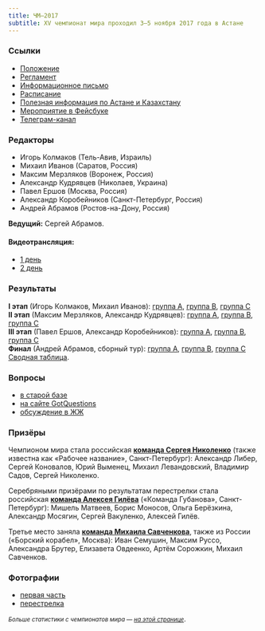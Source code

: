 ```yaml
---
title: ЧМ–2017
subtitle: XV чемпионат мира проходил 3–5 ноября 2017 года в Астане
---
```

### Ссылки

- [Положение](https://docs.google.com/document/d/1K6SHKkrv1BlCbE655OpaUlb5TjWvOr90AOlNH2yoyP8/edit?usp=sharing)
- [Регламент](https://docs.google.com/document/d/1wyCKBfv1x7hwQYvLczyPuiDj1uXXIaj-0UgPAykkDM4/edit?usp=sharing)
- [Информационное письмо](https://chgk.livejournal.com/3493350.html)
- [Расписание](https://docs.google.com/spreadsheets/d/1HlAyXUMb683JGMU5S66ntG_k8_eh_wILHQdaT0vSm48/edit?gid=0#gid=0)
- [Полезная информация по Астане и Казахстану](https://docs.google.com/document/d/1mTGrrHHtgV8A0yumbgJwjQYV3yOXtKWbomRZ1UNy4q4/edit?fbclid=IwZXh0bgNhZW0CMTAAAR16HtIeRvKpfovuLKEZM6leh0kv809CAoEZDES02x6XkFv543RN3g96hFU_aem_zTvX5yNrmHwPfv7rky_K2Q)
- [Мероприятие в Фейсбуке](https://www.facebook.com/events/220941358332228)
- [Телеграм-канал](http://t.me/worldchampchgk2017)

### Редакторы

- Игорь Колмаков (Тель-Авив, Израиль)
- Михаил Иванов (Саратов, Россия)
- Максим Мерзляков (Воронеж, Россия)
- Александр Кудрявцев (Николаев, Украина)
- Павел Ершов (Москва, Россия)
- Александр Коробейников (Санкт-Петербург, Россия)
- Андрей Абрамов (Ростов-на-Дону, Россия)

**Ведущий:** Сергей Абрамов.

#### Видеотрансляция:
- [1 день](https://youtu.be/ZjPtDjMSdDw)
- [2 день](https://youtu.be/gOt8ixk8XiY)

### Результаты

**I этап** (Игорь Колмаков, Михаил Иванов): [группа А](https://rating.chgk.info/tournament/4615), [группа B](https://rating.chgk.info/tournament/4616), [группа C](https://rating.chgk.info/tournament/4617)
<br>
**II этап** (Максим Мерзляков, Александр Кудрявцев): [группа А](https://rating.chgk.info/tournament/4618), [группа B](https://rating.chgk.info/tournament/4619), [группа C](https://rating.chgk.info/tournament/4620)
<br>
**III этап** (Павел Ершов, Александр Коробейников): [группа А](https://rating.chgk.info/tournament/4621), [группа B](https://rating.chgk.info/tournament/4622), [группа C](https://rating.chgk.info/tournament/4623)
<br>
**Финал** (Андрей Абрамов, сборный тур): [группа А](https://rating.chgk.info/tournament/4624), [группа B](https://rating.chgk.info/tournament/4625), [группа C](https://rating.chgk.info/tournament/4626)
<br>
[Сводная таблица](https://rating.chgk.info/tournament/4641).

### Вопросы
- [в старой базе](https://db.chgk.info/tour/wc17)
- [на сайте GotQuestions](https://gotquestions.online/pack/1053)
- [обсуждение в ЖЖ](https://chgk.livejournal.com/3617692.html)

### Призёры

Чемпионом мира стала российская [**команда Сергея Николенко**](https://rating.chgk.info/teams/45556) (также известна как «Рабочее название», Санкт-Петербург): Александр Либер, Сергей Коновалов, Юрий Выменец, Михаил Левандовский, Владимир Садов, Сергей Николенко.

Серебряными призёрами по результатам перестрелки стала российская **[команда Алексея Гилёва](https://rating.chgk.info/teams/188)** («Команда Губанова», Санкт-Петербург): Мишель Матвеев, Борис Моносов, Ольга Берёзкина, Александр Мосягин, Сергей Вакуленко, Алексей Гилёв.

Третье место заняла [**команда Михаила Савченкова**](https://rating.chgk.info/teams/49804), также из России («Борский корабел», Москва): Иван Семушин, Максим Руссо, Александра Брутер, Елизавета Овдеенко, Артём Сорожкин, Михаил Савченков.

### Фотографии
- [первая часть](https://www.facebook.com/chgktv/posts/pfbid02XndpJK5u6W1HmTbek8msyXjdfJMjHfjJHpkYTnxzbeKSX2bBu2b6gyiR21DE4kAsl)
- [перестрелка](https://www.facebook.com/events/220941358332228?post_id=360599501033079&view=permalink)

<small>*Больше статистики с чемпионатов мира — [на этой странице](world/stats.md)*</small>.
